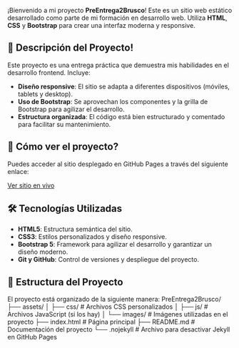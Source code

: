 ¡Bienvenido a mi proyecto **PreEntrega2Brusco**! Este es un sitio web estático desarrollado como parte de mi formación en desarrollo web. Utiliza **HTML**, **CSS** y **Bootstrap** para crear una interfaz moderna y responsive.

## 📌 Descripción del Proyecto!

Este proyecto es una entrega práctica que demuestra mis habilidades en el desarrollo frontend. Incluye:

- **Diseño responsive**: El sitio se adapta a diferentes dispositivos (móviles, tablets y desktop).
- **Uso de Bootstrap**: Se aprovechan los componentes y la grilla de Bootstrap para agilizar el desarrollo.
- **Estructura organizada**: El código está bien estructurado y comentado para facilitar su mantenimiento.

## 🚀 Cómo ver el proyecto?

Puedes acceder al sitio desplegado en GitHub Pages a través del siguiente enlace:

[Ver sitio en vivo](https://agustinbrusco97.github.io/PreEntrega2Brusco/)

## 🛠️ Tecnologías Utilizadas

- **HTML5**: Estructura semántica del sitio.
- **CSS3**: Estilos personalizados y diseño responsive.
- **Bootstrap 5**: Framework para agilizar el desarrollo y garantizar un diseño moderno.
- **Git y GitHub**: Control de versiones y despliegue del proyecto.

## 📂 Estructura del Proyecto

El proyecto está organizado de la siguiente manera:
PreEntrega2Brusco/
├── assets/
│ ├── css/ # Archivos CSS personalizados
│ ├── js/ # Archivos JavaScript (si los hay)
│ └── images/ # Imágenes utilizadas en el proyecto
├── index.html # Página principal
├── README.md # Documentación del proyecto
└── .nojekyll # Archivo para desactivar Jekyll en GitHub Pages
